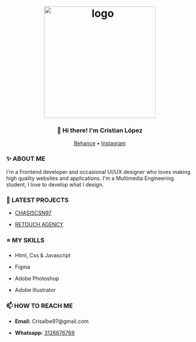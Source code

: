 

<h1 align="center">
  <a href="https://www.instagram.com/chenko.ui/"><img width="300" alt="logo" src="https://user-images.githubusercontent.com/23657472/149187632-b385ca06-6052-478f-ac85-89c6e190bd18.png" alt= "chenko"></a>
</h1>

<h3 align="center">👋 Hi there! I'm Cristian López</h3>
<p align="center">
  <a href="https://www.behance.net/Crisalbe97e0b2">Behance</a> •
  <a href="https://www.instagram.com/chenko.ui/">Instagram</a>
</p>

### ✨ ABOUT ME
<p>I'm a Frontend developer and occasional UI/UX designer who loves making high quality websites and applications. I'm a Multimedia Engineering student, I love to develop what I design.</p>

### 🌱 LATEST PROJECTS
- <p><a href="https://chenko1997.github.io/CHASISCNK97/" style="list-style:none">CHASISCSN97</a></p>
- <p><a href="#">RETOUCH AGENCY</a></p>

### ⭐ MY SKILLS
- <p>Html, Css & Javascript</p>
- <p>Figma</p>
- <p>Adobe Photoshop</p>
- <p>Adobe Illustrator</p>

### 📫 HOW TO REACH ME
- <p><b>Email:</b> Crisalbe97@gmail.com</p>
- <p><b>Whatsapp:</b> <a href="https://wa.me/5731126676769">3126676769</a></p>

<!--
**Chenko1997/Chenko1997** is a ✨ _special_ ✨ repository because its `README.md` (this file) appears on your GitHub profile.

Here are some ideas to get you started:

- 🔭 I’m currently working on ...
- 🌱 I’m currently learning ...
- 👯 I’m looking to collaborate on ...
- 🤔 I’m looking for help with ...
- 💬 Ask me about ...
- 📫 How to reach me: ...
- 😄 Pronouns: ...
- ⚡ Fun fact: ...
-->
